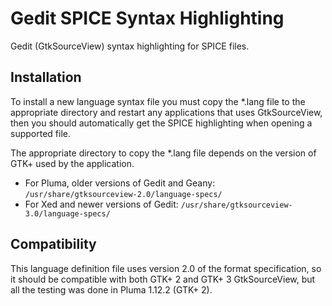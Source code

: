 # Gedit SPICE Syntax Highlighting

Gedit (GtkSourceView) syntax highlighting for SPICE files.


## Installation

To install a new language syntax file you must copy the *.lang file to the appropriate directory and restart any applications that uses GtkSourceView, then you should automatically get the SPICE highlighting when opening a supported file.

The appropriate directory to copy the *.lang file depends on the version of GTK+ used by the application.

  * For Pluma, older versions of Gedit and Geany: `/usr/share/gtksourceview-2.0/language-specs/`
  * For Xed and newer versions of Gedit: `/usr/share/gtksourceview-3.0/language-specs/`


## Compatibility

This language definition file uses version 2.0 of the format specification, so it should be compatible with both GTK+ 2 and GTK+ 3 GtkSourceView, but all the testing was done in Pluma 1.12.2 (GTK+ 2).

